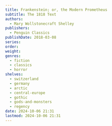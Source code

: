 ```yaml
---
title: Frankenstein; or, the Modern Prometheus
subtitle: The 1818 Text
authors:
  - Mary Wollstonecraft Shelley
publishers:
  - Penguin Classics
publishDate: 2018-03-08
series: 
order: 
weight: 
genres:
  - fiction
  - classics
  - horror
shelves:
  - switzerland
  - germany
  - arctic
  - central-europe
  - gothic
  - gods-and-monsters
  - regency
date: 2024-10-06 21:31
lastmod: 2024-10-06 21:31
---
```

